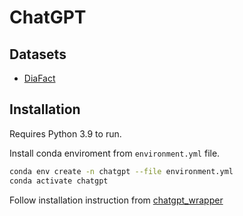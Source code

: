# ChatGPT

## Datasets
- [DiaFact](https://aclanthology.org/2022.acl-long.263/)

## Installation

Requires Python 3.9 to run.

Install conda enviroment from `environment.yml` file.

```sh
conda env create -n chatgpt --file environment.yml
conda activate chatgpt
```

Follow installation instruction from [chatgpt_wrapper](https://github.com/mmabrouk/chatgpt-wrapper)
